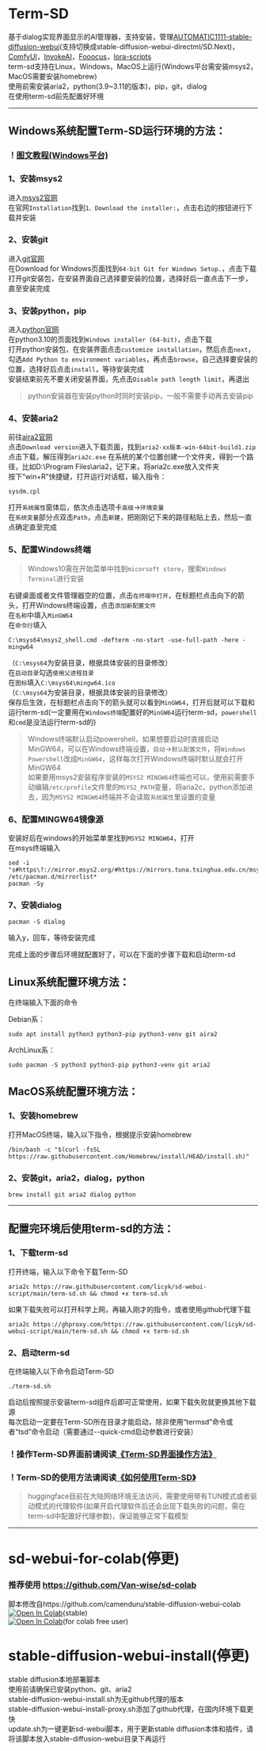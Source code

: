 # Term-SD

基于dialog实现界面显示的AI管理器，支持安装，管理[AUTOMATIC1111-stable-diffusion-webui](https://github.com/AUTOMATIC1111/stable-diffusion-webui)(支持切换成stable-diffusion-webui-directml/SD.Next)，[ComfyUI](https://github.com/comfyanonymous/ComfyUI)，[InvokeAI](https://github.com/invoke-ai/InvokeAI)，[Fooocus](https://github.com/lllyasviel/Fooocus)，[lora-scripts](https://github.com/Akegarasu/lora-scripts)  
term-sd支持在Linux，Windows，MacOS上运行(Windows平台需安装msys2，MacOS需要安装homebrew)  
使用前需安装aria2，python(3.9~3.11的版本)，pip，git，dialog  
在使用term-sd前先配置好环境  

***

## Windows系统配置Term-SD运行环境的方法：  

### ！[图文教程(Windows平台)](https://github.com/licyk/README-collection/blob/main/term-sd/README_config_env.md)

### 1、安装msys2  
进入[msys2官网](https://www.msys2.org/)  
在官网`Installation`找到`1、Download the installer:`，点击右边的按钮进行下载并安装  

### 2、安装git  
进入[git官网](https://git-scm.com/download/win)  
在Download for Windows页面找到`64-bit Git for Windows Setup.`，点击下载  
打开git安装包，在安装界面自己选择要安装的位置，选择好后一直点击下一步，直至安装完成  

### 3、安装python，pip  
进入[python官网](https://www.python.org/downloads/release/python-31011/)    
在python3.10的页面找到`Windows installer (64-bit)`，点击下载  
打开python安装包，在安装界面点击`customize installation`，然后点击`next`，勾选`Add Python to environment variables`，再点击`browse`，自己选择要安装的位置，选择好后点击`install`，等待安装完成  
安装结束前先不要关闭安装界面，先点击`Disable path length limit`，再退出  
>python安装器在安装python时同时安装pip，一般不需要手动再去安装pip

### 4、安装aria2  
前往[aira2官网](http://aria2.github.io/)  
点击`Download version`进入下载页面，找到`aria2-xx版本-win-64bit-build1.zip`点击下载，解压得到`aria2c.exe`
在系统的某个位置创建一个文件夹，得到一个路径，比如D:\Program Files\aria2，记下来，将aria2c.exe放入文件夹  
按下“win+R”快捷键，打开运行对话框，输入指令：  

    sysdm.cpl

打开`系统属性`窗体后，依次点击选项卡`高级`->`环境变量`  
在`系统变量`部分点双击`Path`，点击`新建`，把刚刚记下来的路径粘贴上去，然后一直点确定直至完成  

### 5、配置Windows终端  
>Windows10需在开始菜单中找到`micorsoft store`，搜索`Windows Terminal`进行安装

右键桌面或者文件管理器空的位置，点击`在终端中打开`，在标题栏点击向下的箭头，打开Windows终端设置，点击`添加新配置文件`  
在`名称`中填入`MinGW64`  
在`命令行`填入  
```
C:\msys64\msys2_shell.cmd -defterm -no-start -use-full-path -here -mingw64
```
（`C:\msys64`为安装目录，根据具体安装的目录修改）  
在`启动目录`勾选`使用父进程目录`  
在`图标`填入`C:\msys64\mingw64.ico`  
（`C:\msys64`为安装目录，根据具体安装的目录修改）  
保存后生效，在标题栏点击向下的箭头就可以看到`MinGW64`，打开后就可以下载和运行term-sd(一定要用在`Windows终端`配置好的`MinGW64`运行term-sd，`powershell`和`cmd`是没法运行term-sd的)
>Windows终端默认启动powershell，如果想要启动时直接启动MinGW64，可以在Windows终端设置，`启动`->`默认配置文件`，将`Windows Powershell`改成`MinGW64`，这样每次打开Windows终端时默认就会打开MinGW64  
如果要用msys2安装程序安装的`MSYS2 MINGW64`终端也可以，使用前需要手动编辑`/etc/profile`文件里的`MSYS2_PATH`变量，将aria2c，python添加进去，因为`MSYS2 MINGW64`终端并不会读取`系统属性`里设置的变量

### 6、配置MINGW64镜像源

安装好后在windows的开始菜单里找到`MSYS2 MINGW64`，打开  
在msys终端输入  

    sed -i "s#https\?://mirror.msys2.org/#https://mirrors.tuna.tsinghua.edu.cn/msys2/#g" /etc/pacman.d/mirrorlist*
    pacman -Sy

### 7、安装dialog

    pacman -S dialog

输入y，回车，等待安装完成  

完成上面的步骤后环境就配置好了，可以在下面的步骤下载和启动term-sd  

## Linux系统配置环境方法：  
在终端输入下面的命令  

Debian系：  

    sudo apt install python3 python3-pip python3-venv git aira2

ArchLinux系：  

    sudo pacman -S python3 python3-pip python3-venv git aria2

## MacOS系统配置环境方法：

### 1、安装homebrew  
打开MacOS终端，输入以下指令，根据提示安装homebrew
```
/bin/bash -c "$(curl -fsSL https://raw.githubusercontent.com/Homebrew/install/HEAD/install.sh)"
```

### 2、安装git，aria2，dialog，python
```
brew install git aria2 dialog python
```

***

## 配置完环境后使用term-sd的方法：  
### 1、下载term-sd  
打开终端，输入以下命令下载Term-SD

    aria2c https://raw.githubusercontent.com/licyk/sd-webui-script/main/term-sd.sh && chmod +x term-sd.sh

如果下载失败可以打开科学上网，再输入刚才的指令，或者使用github代理下载  

    aria2c https://ghproxy.com/https://raw.githubusercontent.com/licyk/sd-webui-script/main/term-sd.sh && chmod +x term-sd.sh

### 2、启动term-sd  
在终端输入以下命令启动Term-SD

    ./term-sd.sh

启动后按照提示安装term-sd组件后即可正常使用，如果下载失败就更换其他下载源  
每次启动一定要在Term-SD所在目录才能启动，除非使用“termsd”命令或者“tsd”命令启动（需要通过--quick-cmd启动参数进行安装）  
### ！操作Term-SD界面前请阅读[《Term-SD界面操作方法》](https://github.com/licyk/README-collection/blob/main/term-sd/README_how_to_use_dialog.md)  
### ！Term-SD的使用方法请阅读[《如何使用Term-SD》](https://github.com/licyk/README-collection/blob/main/term-sd/README_how_to_use_term_sd.md)  

>huggingface目前在大陆网络环境无法访问，需要使用带有TUN模式或者驱动模式的代理软件(如果开启代理软件后还会出现下载失败的问题，需在term-sd中配置好代理参数)，保证能够正常下载模型

***

# sd-webui-for-colab(停更)
### 推荐使用 https://github.com/Van-wise/sd-colab

脚本修改自https://github.com/camenduru/stable-diffusion-webui-colab  
[![Open In Colab](https://colab.research.google.com/assets/colab-badge.svg)](https://colab.research.google.com/github/licyk/sd-webui-scipt/blob/main/other/stable_diffusion_webui_colab.ipynb)(stable)  
[![Open In Colab](https://colab.research.google.com/assets/colab-badge.svg)](https://colab.research.google.com/github/licyk/sd-webui-scipt/blob/main/other/fast_stable_diffusion.ipynb)(for  colab free user)  

# stable-diffusion-webui-install(停更)

stable diffusion本地部署脚本  
使用前请确保已安装python、git、aria2  
stable-diffusion-webui-install.sh为无github代理的版本  
stable-diffusion-webui-install-proxy.sh添加了github代理，在国内环境下载更快  
update.sh为一键更新sd-webui脚本，用于更新stable diffusion本体和插件，请将该脚本放入stable-diffusion-webui目录下再运行
